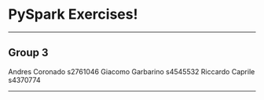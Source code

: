 # PySpark Exercises!
---

Group 3
----

Andres Coronado    s2761046
Giacomo Garbarino  s4545532 
Riccardo Caprile   s4370774

---

